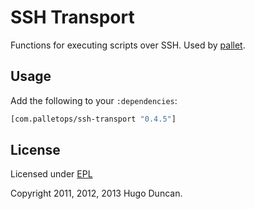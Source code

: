 # SSH Transport

Functions for executing scripts over SSH.  Used by
[pallet](https://github.com/pallet/pallet).

## Usage

Add the following to your `:dependencies`:

```clj
[com.palletops/ssh-transport "0.4.5"]
```

## License

Licensed under [EPL](http://www.eclipse.org/legal/epl-v10.html)

Copyright 2011, 2012, 2013  Hugo Duncan.
